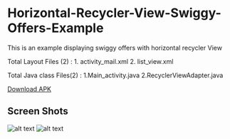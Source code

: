 # Horizontal-Recycler-View-Swiggy-Offers-Example
This is an example displaying swiggy offers with horizontal recycler View

Total Layout Files (2) : 1. activity_mail.xml
                         2. list_view.xml
                         
Total Java class Files(2) : 1.Main_activity.java
                            2.RecyclerViewAdapter.java
                            
[Download APK](https://github.com/vishnu8742/Horizontal-Recycler-View-Swiggy-Offers-Example/raw/master/Swiggy-com.example.anon.swiggy-1-v1.0.apk "Swiggy offers apk")


Screen Shots
------------


![alt text](https://raw.githubusercontent.com/vishnu8742/Horizontal-Recycler-View-Swiggy-Offers-Example/master/1.png)
![alt text](https://raw.githubusercontent.com/vishnu8742/Horizontal-Recycler-View-Swiggy-Offers-Example/master/2.png)

